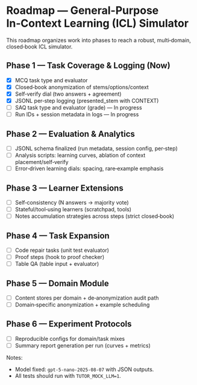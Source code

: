 # Roadmap — General-Purpose In‑Context Learning (ICL) Simulator

This roadmap organizes work into phases to reach a robust, multi‑domain, closed‑book ICL simulator.

## Phase 1 — Task Coverage & Logging (Now)
- [x] MCQ task type and evaluator
- [x] Closed‑book anonymization of stems/options/context
- [x] Self‑verify dial (two answers + agreement)
- [x] JSONL per‑step logging (presented_stem with CONTEXT)
- [ ] SAQ task type and evaluator (grade) — In progress
- [ ] Run IDs + session metadata in logs — In progress

## Phase 2 — Evaluation & Analytics
- [ ] JSONL schema finalized (run metadata, session config, per‑step)
- [ ] Analysis scripts: learning curves, ablation of context placement/self‑verify
- [ ] Error‑driven learning dials: spacing, rare‑example emphasis

## Phase 3 — Learner Extensions
- [ ] Self‑consistency (N answers → majority vote)
- [ ] Stateful/tool‑using learners (scratchpad, tools)
- [ ] Notes accumulation strategies across steps (strict closed‑book)

## Phase 4 — Task Expansion
- [ ] Code repair tasks (unit test evaluator)
- [ ] Proof steps (hook to proof checker)
- [ ] Table QA (table input + evaluator)

## Phase 5 — Domain Module
- [ ] Content stores per domain + de‑anonymization audit path
- [ ] Domain‑specific anonymization + example scheduling

## Phase 6 — Experiment Protocols
- [ ] Reproducible configs for domain/task mixes
- [ ] Summary report generation per run (curves + metrics)

Notes:
- Model fixed: `gpt-5-nano-2025-08-07` with JSON outputs.
- All tests should run with `TUTOR_MOCK_LLM=1`.
